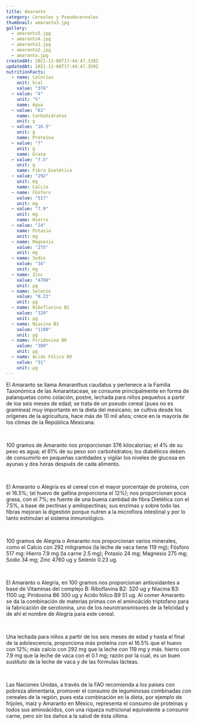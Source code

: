 ```yaml
---
title: Amaranto
category: Cereales y Pseudocereales
thumbnail: amaranto3.jpg
gallery:
  - amaranto5.jpg
  - amaranto4.jpg
  - amaranto3.jpg
  - amaranto2.jpg
  - amaranto.jpg
createdAt: 2021-11-08T17:44:47.338Z
updatedAt: 2021-11-08T17:44:47.359Z
nutritionFacts:
  - name: Calorías
    unit: kcal
    value: "376"
  - value: "4"
    unit: "%"
    name: Agua
  - value: "61"
    name: Carbohidratos
    unit: g
  - value: "16.5"
    unit: g
    name: Proteína
  - value: "7"
    unit: g
    name: Grasa
  - value: "7.5"
    unit: g
    name: Fibra Dietética
  - value: "292"
    unit: mg
    name: Calcio
  - name: Fósforo
    value: "517"
    unit: mg
  - value: "7.9"
    unit: mg
    name: Hierro
  - value: "24"
    name: Potasio
    unit: mg
  - name: Magnesio
    value: "275"
    unit: mg
  - name: Sodio
    value: "34"
    unit: mg
  - name: Zinc
    value: "4760"
    unit: µg
  - name: Selenio
    value: "0.23"
    unit: µg
  - name: Riboflavina B2
    value: "320"
    unit: µg
  - name: Niacina B3
    value: "1100"
    unit: µg
  - name: Piridoxina B6
    value: "300"
    unit: µg
  - name: Ácido Fólico B9
    value: "51"
    unit: µg
---
```

El Amaranto se llama Amaranthus caudatus y pertenece a la Familia Taxonómica de las Amarantaceae, se consume principalmente en forma de palanquetas como colación, postre, lechada para niños pequeños a partir de loa seis meses de edad; se trata de un pseudo cereal (pues no es gramínea) muy importante en la dieta del mexicano; se cultiva desde los orígenes de la agricultura, hace más de 10 mil años; crece en la mayoría de los climas de la República Mexicana.

<br/>

100 gramos de Amaranto nos proporcionan 376 kilocalorias; el 4% de su peso es agua; el 61% de su peso son carbohidratos; los diabéticos deben. de consumirlo en pequeñas cantidades y vigilar los niveles de glucosa en ayunas y dos horas después de cada alimento.

<br/>

El Amaranto o Alegría es el cereal con el mayor porcentaje de proteína, con el 16.5%; (el huevo de gallina proporciona el 12%); nos proporcionan poca grasa, con el 7%; es fuente de una buena cantidad de fibra Dietética con el 7.5%, a base de pectinas y amilopectinas; sus enzimas y sobre todo las fibras mejoran la digestión porque nutren a la microflora intestinal y por lo tanto estimulan al sistema inmunológico.

<br/>

100 gramos de Alegría o Amaranto nos proporcionan varios minerales, como el Calcio con 292 miligramos (la leche de vaca tiene 119 mg); Fósforo 517 mg: Hierro 7.9 mg (la carne 2.5 mg); Potasio 24 mg; Magnesio 275 mg; Sodio 34 mg; Zinc 4760 ug y Selenio 0.23 ug.

<br/>

El Amaranto o Alegría, en 100 gramos nos proporcionan antioxidantes a base de Vitaminas del complejo B: Riboflavina B2: 320 ug y Niacina B3: 1100 ug; Piridoxina B6 300 ug y Acido fólico B9 51 ug. Al comer Amaranto se da la combinación de materias primas con el aminoácido triptofano para la fabricación de serotonina, uno de los neurotransmisores de la felicidad y de ahí el nombre de Alegría para este cereal.

<br/>

Una lechada para niños a partir de los seis meses de edad y hasta el final de la adolescencia, proporciona más proteína con el 16.5% que el huevo con 12%; más calcio con 292 mg que la leche con 119 mg y más. hierro con 7.9 mg que la leche de vaca con el 0.1 mg; razón por la cual, es un buen sustituto de la leche de vaca y de las fórmulas lácteas.

<br/>

Las Naciones Unidas, a través de la FAO recomienda a los países con pobreza alimentaria, promover el consumo de leguminosas combinadas con cereales de la región, pues esta combinación en la dieta, por ejemplo de frijoles, maíz y Amaranto en México, representa el consumo de proteínas y todos sus aminoácidos, con una riqueza nutricional equivalente a consumir carne, pero sin los daños a la salud de ésta última.
